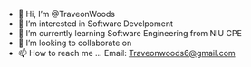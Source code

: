 - 👋 Hi, I’m @TraveonWoods
- 👀 I’m interested in Software Develpoment
- 🌱 I’m currently learning Software Engineering from NIU CPE 
- 💞️ I’m looking to collaborate on 
- 📫 How to reach me ... Email: Traveonwoods6@gmail.com

<!---
TraveonWoods/TraveonWoods is a ✨ special ✨ repository because its `README.md` (this file) appears on your GitHub profile.
You can click the Preview link to take a look at your changes.
--->
